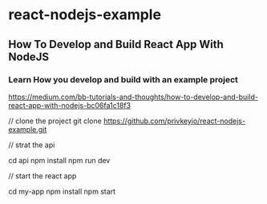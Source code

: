 # react-nodejs-example

## How To Develop and Build React App With NodeJS
### Learn How you develop and build with an example project

https://medium.com/bb-tutorials-and-thoughts/how-to-develop-and-build-react-app-with-nodejs-bc06fa1c18f3

// clone the project
git clone https://github.com/privkeyio/react-nodejs-example.git

// strat the api

cd api
npm install
npm run dev

// start the react app

cd my-app
npm install
npm start
